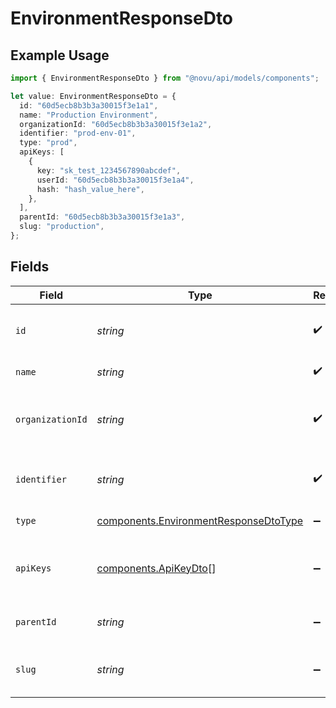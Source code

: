 # EnvironmentResponseDto

## Example Usage

```typescript
import { EnvironmentResponseDto } from "@novu/api/models/components";

let value: EnvironmentResponseDto = {
  id: "60d5ecb8b3b3a30015f3e1a1",
  name: "Production Environment",
  organizationId: "60d5ecb8b3b3a30015f3e1a2",
  identifier: "prod-env-01",
  type: "prod",
  apiKeys: [
    {
      key: "sk_test_1234567890abcdef",
      userId: "60d5ecb8b3b3a30015f3e1a4",
      hash: "hash_value_here",
    },
  ],
  parentId: "60d5ecb8b3b3a30015f3e1a3",
  slug: "production",
};
```

## Fields

| Field                                                                                          | Type                                                                                           | Required                                                                                       | Description                                                                                    | Example                                                                                        |
| ---------------------------------------------------------------------------------------------- | ---------------------------------------------------------------------------------------------- | ---------------------------------------------------------------------------------------------- | ---------------------------------------------------------------------------------------------- | ---------------------------------------------------------------------------------------------- |
| `id`                                                                                           | *string*                                                                                       | :heavy_check_mark:                                                                             | Unique identifier of the environment                                                           | 60d5ecb8b3b3a30015f3e1a1                                                                       |
| `name`                                                                                         | *string*                                                                                       | :heavy_check_mark:                                                                             | Name of the environment                                                                        | Production Environment                                                                         |
| `organizationId`                                                                               | *string*                                                                                       | :heavy_check_mark:                                                                             | Organization ID associated with the environment                                                | 60d5ecb8b3b3a30015f3e1a2                                                                       |
| `identifier`                                                                                   | *string*                                                                                       | :heavy_check_mark:                                                                             | Unique identifier for the environment                                                          | prod-env-01                                                                                    |
| `type`                                                                                         | [components.EnvironmentResponseDtoType](../../models/components/environmentresponsedtotype.md) | :heavy_minus_sign:                                                                             | Type of the environment                                                                        | prod                                                                                           |
| `apiKeys`                                                                                      | [components.ApiKeyDto](../../models/components/apikeydto.md)[]                                 | :heavy_minus_sign:                                                                             | List of API keys associated with the environment                                               |                                                                                                |
| `parentId`                                                                                     | *string*                                                                                       | :heavy_minus_sign:                                                                             | Parent environment ID                                                                          | 60d5ecb8b3b3a30015f3e1a3                                                                       |
| `slug`                                                                                         | *string*                                                                                       | :heavy_minus_sign:                                                                             | URL-friendly slug for the environment                                                          | production                                                                                     |
